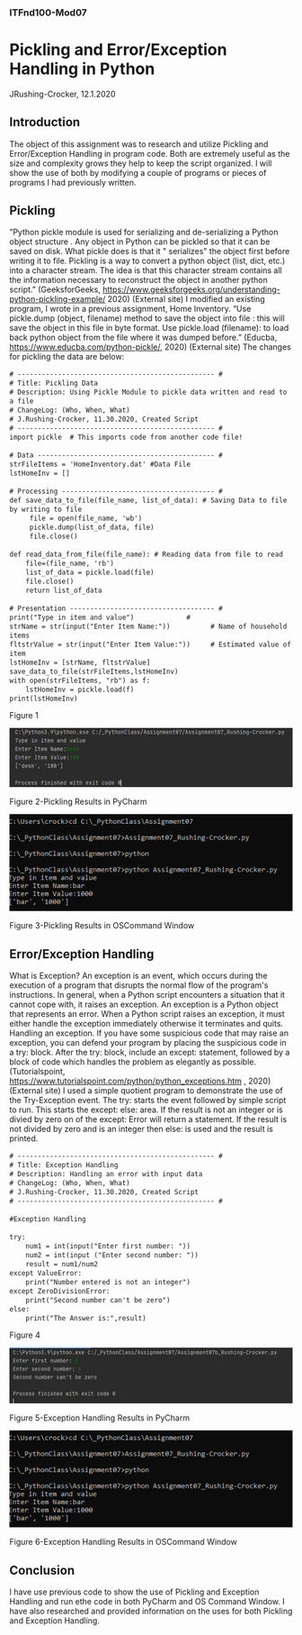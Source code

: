### ITFnd100-Mod07
# Pickling and Error/Exception Handling in Python
JRushing-Crocker, 12.1.2020

## Introduction
The object of this assignment was to research and utilize Pickling and Error/Exception Handling in program code. Both are extremely useful as the size and complexity grows they help to keep the script organized. I will show the use of both by modifying a couple of programs or pieces of programs I had previously written.

## Pickling
”Python pickle module is used for serializing and de-serializing a Python object structure . Any object in Python can be pickled so that it can be saved on disk. What pickle does is that it " serializes" the object first before writing it to file. Pickling is a way to convert a python object (list, dict, etc.) into a character stream. The idea is that this character stream contains all the information necessary to reconstruct the object in another python script.” (GeeksforGeeks, https://www.geeksforgeeks.org/understanding-python-pickling-example/ 2020) (External site)
I modified an existing program, I wrote in a previous assignment, Home Inventory. 
“Use pickle.dump (object, filename) method to save the object into file <filename>: this will save the object in this file in byte format. Use pickle.load (filename): to load back python object from the file where it was dumped before.” (Educba, https://www.educba.com/python-pickle/, 2020) (External site)
The changes for pickling the data are below: 
```
# ------------------------------------------------- #
# Title: Pickling Data
# Description: Using Pickle Module to pickle data written and read to a file
# ChangeLog: (Who, When, What)
# J.Rushing-Crocker, 11.30.2020, Created Script
# ------------------------------------------------- #
import pickle  # This imports code from another code file!

# Data -------------------------------------------- #
strFileItems = 'HomeInventory.dat' #Data File
lstHomeInv = []

# Processing -------------------------------------- #
def save_data_to_file(file_name, list_of_data): # Saving Data to file by writing to file
     file = open(file_name, 'wb')
     pickle.dump(list_of_data, file)
     file.close()

def read_data_from_file(file_name): # Reading data from file to read
    file=(file_name, 'rb')
    list_of_data = pickle.load(file)
    file.close()
    return list_of_data

# Presentation ------------------------------------ #
print("Type in item and value")             #
strName = str(input("Enter Item Name:"))          # Name of household items
fltstrValue = str(input("Enter Item Value:"))     # Estimated value of item
lstHomeInv = [strName, fltstrValue]
save_data_to_file(strFileItems,lstHomeInv)
with open(strFileItems, "rb") as f:
    lstHomeInv = pickle.load(f)
print(lstHomeInv)
```
Figure 1

![Fig.2-Pickling Results in PyCharm](https://github.com/jrushing-crocker/ITFnd100-Mod07/blob/main/Assignment07_PyCharm.png "Fig.2-Pickling Results in PyCharm")

Figure 2-Pickling Results in PyCharm 

![Fig.3-Pickling Results in OSCommand Window](https://github.com/jrushing-crocker/ITFnd100-Mod07/blob/main/Assignment07_OSCmd.png "Fig.3-Pickling Results in OSCommand Window")

Figure 3-Pickling Results in OSCommand Window

## Error/Exception Handling
What is Exception? An exception is an event, which occurs during the execution of a program that disrupts the normal flow of the program's instructions. In general, when a Python script encounters a situation that it cannot cope with, it raises an exception. An exception is a Python object that represents an error. When a Python script raises an exception, it must either handle the exception immediately otherwise it terminates and quits.
Handling an exception.  If you have some suspicious code that may raise an exception, you can defend your program by placing the suspicious code in a try: block. After the try: block, include an except: statement, followed by a block of code which handles the problem as elegantly as possible. (Tutorialspoint, https://www.tutorialspoint.com/python/python_exceptions.htm , 2020) (External site)
I used a simple quotient program to demonstrate the use of the Try-Exception event. The try: starts the event followed by simple script to run.  This starts the except: else: area. If the result is not an integer or is divied by zero on of the except: Error will return a statement. If the result is not divided by zero and is an integer then else: is used and the result is printed.
```
# ------------------------------------------------- #
# Title: Exception Handling
# Description: Handling an error with input data
# ChangeLog: (Who, When, What)
# J.Rushing-Crocker, 11.30.2020, Created Script
# ------------------------------------------------- #

#Exception Handling

try:
    num1 = int(input("Enter first number: "))
    num2 = int(input ("Enter second number: "))
    result = num1/num2
except ValueError:
    print("Number entered is not an integer")
except ZeroDivisionError:
    print("Second number can't be zero")
else:
    print("The Answer is:",result)
```
Figure 4

![Fig.5-Exception Handling Results in PyCharm](https://github.com/jrushing-crocker/ITFnd100-Mod07/blob/main/Assignment07b_PyCharm.png "Fig.5-Exception Handling Results in PyCharm")

Figure 5-Exception Handling Results in PyCharm 

![Fig.6-Exception Handling Results in OSCommand Window](https://github.com/jrushing-crocker/ITFnd100-Mod07/blob/main/Assignment07_OSCmd.png "Fig.6-Exception Handling Results in OSCommand Window")

Figure 6-Exception Handling Results in OSCommand Window

## Conclusion
I have use previous code to show the use of Pickling and Exception Handling and run ethe code in both PyCharm and OS Command Window. I have also researched and provided information on the uses for both Pickling and Exception Handling.  




